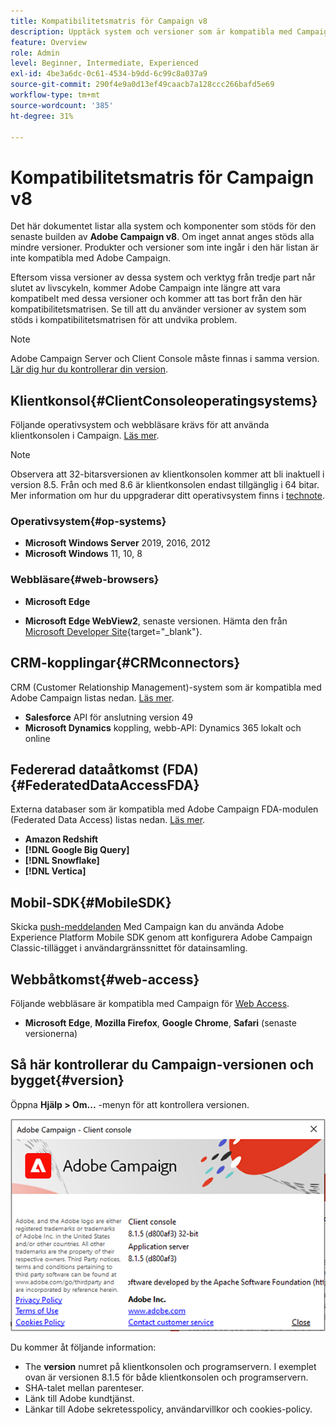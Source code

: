 ```yaml
---
title: Kompatibilitetsmatris för Campaign v8
description: Upptäck system och versioner som är kompatibla med Campaign v8
feature: Overview
role: Admin
level: Beginner, Intermediate, Experienced
exl-id: 4be3a6dc-0c61-4534-b9dd-6c99c8a037a9
source-git-commit: 290f4e9a0d13ef49caacb7a128ccc266bafd5e69
workflow-type: tm+mt
source-wordcount: '385'
ht-degree: 31%

---
```


# Kompatibilitetsmatris för Campaign v8

Det här dokumentet listar alla system och komponenter som stöds för den senaste builden av **Adobe Campaign v8**. Om inget annat anges stöds alla mindre versioner. Produkter och versioner som inte ingår i den här listan är inte kompatibla med Adobe Campaign.

Eftersom vissa versioner av dessa system och verktyg från tredje part når slutet av livscykeln, kommer Adobe Campaign inte längre att vara kompatibelt med dessa versioner och kommer att tas bort från den här kompatibilitetsmatrisen. Se till att du använder versioner av system som stöds i kompatibilitetsmatrisen för att undvika problem.

>[!NOTE]
>
>Adobe Campaign Server och Client Console måste finnas i samma version. [Lär dig hur du kontrollerar din version](#version).

## Klientkonsol{#ClientConsoleoperatingsystems}

Följande operativsystem och webbläsare krävs för att använda klientkonsolen i Campaign. [Läs mer](connect.md).

>[!NOTE]
>
>Observera att 32-bitarsversionen av klientkonsolen kommer att bli inaktuell i version 8.5. Från och med 8.6 är klientkonsolen endast tillgänglig i 64 bitar. Mer information om hur du uppgraderar ditt operativsystem finns i [technote](https://experienceleague.adobe.com/docs/campaign/technotes-ac/tn-new/console.html).

### Operativsystem{#op-systems}

* **Microsoft Windows Server** 2019, 2016, 2012
* **Microsoft Windows** 11, 10, 8

### Webbläsare{#web-browsers}

* **Microsoft Edge**

* **Microsoft Edge WebView2**, senaste versionen. Hämta den från [Microsoft Developer Site](http://www.adobe.com/go/acc-ms-webview2-runtime-download){target="_blank"}.

## CRM-kopplingar{#CRMconnectors}

CRM (Customer Relationship Management)-system som är kompatibla med Adobe Campaign listas nedan. [Läs mer](../connect/crm.md).

* **Salesforce** API för anslutning version 49
* **Microsoft Dynamics** koppling, webb-API: Dynamics 365 lokalt och online

## Federerad dataåtkomst (FDA){#FederatedDataAccessFDA}

Externa databaser som är kompatibla med Adobe Campaign FDA-modulen (Federated Data Access) listas nedan. [Läs mer](../connect/fda.md).

* **Amazon Redshift**
* **[!DNL Google Big Query]**
* **[!DNL Snowflake]**
* **[!DNL Vertica]**

## Mobil-SDK{#MobileSDK}

Skicka [push-meddelanden](../send/push.md) Med Campaign kan du använda Adobe Experience Platform Mobile SDK genom att konfigurera Adobe Campaign Classic-tillägget i användargränssnittet för datainsamling.


## Webbåtkomst{#web-access}

Följande webbläsare är kompatibla med Campaign för [Web Access](connect.md#web-access).

* **Microsoft Edge**, **Mozilla Firefox**, **Google Chrome**, **Safari** (senaste versionerna)

## Så här kontrollerar du Campaign-versionen och bygget{#version}

Öppna **Hjälp > Om...** -menyn för att kontrollera versionen.

![](assets/ac-version.png)

Du kommer åt följande information:

* The **version** numret på klientkonsolen och programservern. I exemplet ovan är versionen 8.1.5 för både klientkonsolen och programservern.
* SHA-talet mellan parenteser.
* Länk till Adobe kundtjänst.
* Länkar till Adobe sekretesspolicy, användarvillkor och cookies-policy.
